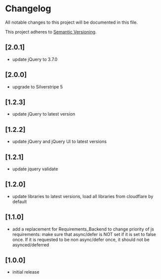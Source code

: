 # Changelog

All notable changes to this project will be documented in this file.

This project adheres to [Semantic Versioning](http://semver.org/).

## [2.0.1]

* update jQuery to 3.7.0

## [2.0.0]

* upgrade to Silverstripe 5

## [1.2.3]

* update jQuery to latest version

## [1.2.2]

* update jQuery and jQuery UI to latest versions

## [1.2.1]

* update jquery validate

## [1.2.0]

* update libraries to latest versions, load all libraries from cloudflare by default

## [1.1.0]

* add a replacement for Requirements_Backend to change priority of js requirements: make sure that async/defer is NOT set if it is set to false once. If it is requested to be non async/defer once, it should not be asynced/deferred

## [1.0.0]

* initial release

